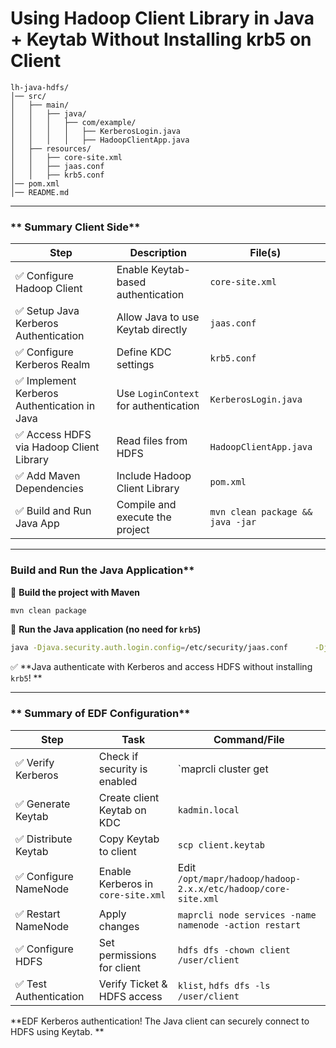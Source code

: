 # Using Hadoop Client Library in Java + Keytab Without Installing krb5 on Client

```
lh-java-hdfs/
│── src/
│   ├── main/
│   │   ├── java/
│   │   │   ├── com/example/
│   │   │   │   ├── KerberosLogin.java
│   │   │   │   ├── HadoopClientApp.java
│   ├── resources/
│   │   ├── core-site.xml
│   │   ├── jaas.conf
│   │   ├── krb5.conf
│── pom.xml
│── README.md
```

---

### ** Summary Client Side**
| **Step** | **Description** | **File(s)** |
|----------|---------------|--------------|
| ✅ Configure Hadoop Client | Enable Keytab-based authentication | `core-site.xml` |
| ✅ Setup Java Kerberos Authentication | Allow Java to use Keytab directly | `jaas.conf` |
| ✅ Configure Kerberos Realm | Define KDC settings | `krb5.conf` |
| ✅ Implement Kerberos Authentication in Java | Use `LoginContext` for authentication | `KerberosLogin.java` |
| ✅ Access HDFS via Hadoop Client Library | Read files from HDFS | `HadoopClientApp.java` |
| ✅ Add Maven Dependencies | Include Hadoop Client Library | `pom.xml` |
| ✅ Build and Run Java App | Compile and execute the project | `mvn clean package && java -jar` |

---

### Build and Run the Java Application**
📌 **Build the project with Maven**

```bash
mvn clean package
```

📌 **Run the Java application (no need for `krb5`)**

```bash
java -Djava.security.auth.login.config=/etc/security/jaas.conf      -Djava.security.krb5.conf=/etc/security/krb5.conf      -jar target/hadoop-client-app-1.0-SNAPSHOT.jar
```

✅ **Java authenticate with Kerberos and access HDFS without installing `krb5`! **

---

### ** Summary of EDF Configuration**
| **Step** | **Task** | **Command/File** |
|----------|---------|------------------|
| ✅ Verify Kerberos | Check if security is enabled | `maprcli cluster get | grep security` |
| ✅ Generate Keytab | Create client Keytab on KDC | `kadmin.local` |
| ✅ Distribute Keytab | Copy Keytab to client | `scp client.keytab` |
| ✅ Configure NameNode | Enable Kerberos in `core-site.xml` | Edit `/opt/mapr/hadoop/hadoop-2.x.x/etc/hadoop/core-site.xml` |
| ✅ Restart NameNode | Apply changes | `maprcli node services -name namenode -action restart` |
| ✅ Configure HDFS | Set permissions for client | `hdfs dfs -chown client /user/client` |
| ✅ Test Authentication | Verify Ticket & HDFS access | `klist`, `hdfs dfs -ls /user/client` |

**EDF Kerberos authentication! The Java client can securely connect to HDFS using Keytab. **
